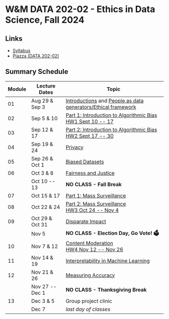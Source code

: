 # W&M DATA 202-02 - Ethics in Data Science, Fall 2024

## Links

* [Syllabus](syllabus.md)
* [Piazza (DATA 202-02)](https://piazza.com/class/lz70wfvqakt7fu/)

## Summary Schedule

|Module |Lecture Dates|Topic
|---|---|---|
|01| Aug 29 & Sep 3 | [Introductions](https://docs.google.com/presentation/d/1dGQE8uw04xB06d-hbzV8BSomjPdbGt7SgchiI91LKms/edit?usp=sharing) and [People as data generators/Ethical framework](modules/module_01.md)
|02| Sep  5 &    10 | [Part 1: Introduction to Algorithmic Bias](modules/module_02a.md) </br> [HW1 Sept 10 -- 17](homework/hw1.md)
|03| Sep 12 &    17 | [Part 2: Introduction to Algorithmic Bias](modules/module_02b.md) </br> [HW2 Sept 17 -- 30](homework/hw2.md)
|04| Sep 19 &    24 | [Privacy](modules/module_03.md)
|05| Sep 26 & Oct 1 | [Biased Datasets](modules/module_04.md)
|06| Oct 3  &     8 | [Fairness and Justice](modules/module_05.md)
|  | Oct 10 --   13 | **NO CLASS - Fall Break**                                                                                                    
|07| Oct 15 &    17 | [Part 1: Mass Surveillance](modules/module_06a.md)
|08| Oct 22 &    24 | [Part 2: Mass Surveillance](modules/module_06b.md) </br> [HW3 Oct 24 -- Nov 4](homework/hw3.md)
|09| Oct 29 & Oct 31| [Disparate Impact](modules/module_07.md)
|  | Nov 5          | **NO CLASS - Election Day, Go Vote! 🗳️**                                                                                     
|10| Nov 7 &     12 | [Content Moderation](modules/module_08.md) </br> [HW4 Nov 12 -- Nov 26](homework/hw4.md)
|11| Nov 14 &    19 | [Interpretability in Machine Learning](modules/module_09.md)
|12| Nov 21 &   26  | [Measuring Accuracy](modules/module_10.md)                                                                           
|  | Nov 27 -- Dec 1| **NO CLASS - Thanksgiving Break**                                                                                            
|13| Dec 3 &      5 | Group project clinic
|  | Dec 7          | *last day of classes*


